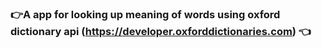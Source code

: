 ### :point_right:A app for looking up meaning of words using oxford dictionary api (https://developer.oxforddictionaries.com) :point_left:
